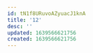 ```yaml
---
id: tN1f8URuvoAZyuacJ1knA
title: '12'
desc: ''
updated: 1639566621756
created: 1639566621756
---
```



